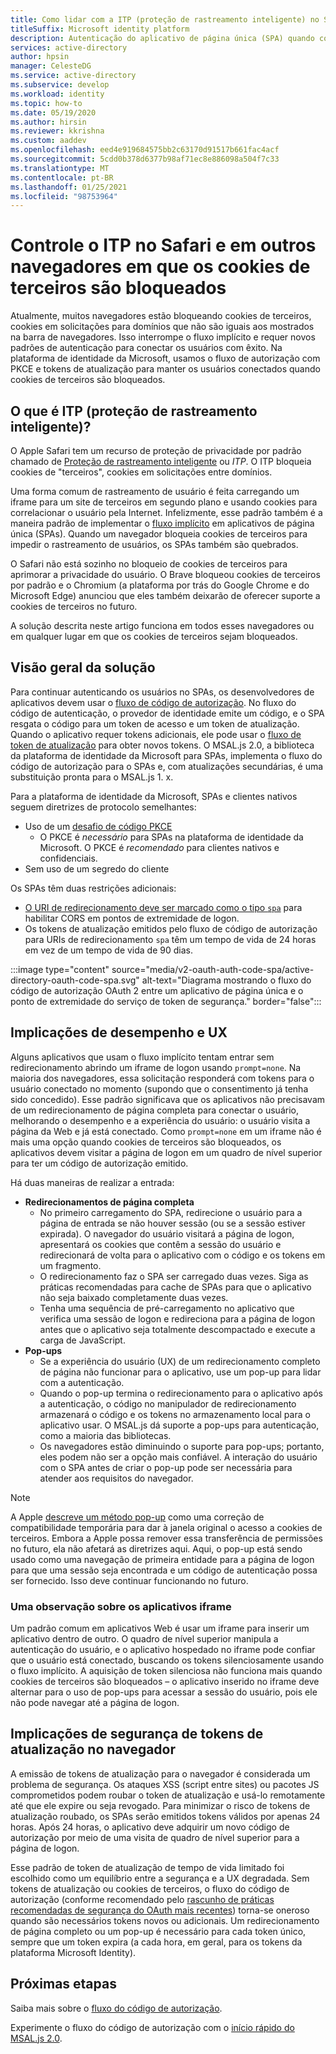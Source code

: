 ```yaml
---
title: Como lidar com a ITP (proteção de rastreamento inteligente) no Safari | Azure
titleSuffix: Microsoft identity platform
description: Autenticação do aplicativo de página única (SPA) quando cookies de terceiros não são mais permitidos.
services: active-directory
author: hpsin
manager: CelesteDG
ms.service: active-directory
ms.subservice: develop
ms.workload: identity
ms.topic: how-to
ms.date: 05/19/2020
ms.author: hirsin
ms.reviewer: kkrishna
ms.custom: aaddev
ms.openlocfilehash: eed4e919684575bb2c63170d91517b661fac4acf
ms.sourcegitcommit: 5cdd0b378d6377b98af71ec8e886098a504f7c33
ms.translationtype: MT
ms.contentlocale: pt-BR
ms.lasthandoff: 01/25/2021
ms.locfileid: "98753964"
---
```

# <a name="handle-itp-in-safari-and-other-browsers-where-third-party-cookies-are-blocked"></a>Controle o ITP no Safari e em outros navegadores em que os cookies de terceiros são bloqueados

Atualmente, muitos navegadores estão bloqueando cookies de terceiros, cookies em solicitações para domínios que não são iguais aos mostrados na barra de navegadores. Isso interrompe o fluxo implícito e requer novos padrões de autenticação para conectar os usuários com êxito. Na plataforma de identidade da Microsoft, usamos o fluxo de autorização com PKCE e tokens de atualização para manter os usuários conectados quando cookies de terceiros são bloqueados.

## <a name="what-is-intelligent-tracking-protection-itp"></a>O que é ITP (proteção de rastreamento inteligente)?

O Apple Safari tem um recurso de proteção de privacidade por padrão chamado de [Proteção de rastreamento inteligente](https://webkit.org/tracking-prevention-policy/) ou *ITP*. O ITP bloqueia cookies de "terceiros", cookies em solicitações entre domínios.

Uma forma comum de rastreamento de usuário é feita carregando um iframe para um site de terceiros em segundo plano e usando cookies para correlacionar o usuário pela Internet. Infelizmente, esse padrão também é a maneira padrão de implementar o [fluxo implícito](v2-oauth2-implicit-grant-flow.md) em aplicativos de página única (SPAs). Quando um navegador bloqueia cookies de terceiros para impedir o rastreamento de usuários, os SPAs também são quebrados.

O Safari não está sozinho no bloqueio de cookies de terceiros para aprimorar a privacidade do usuário. O Brave bloqueou cookies de terceiros por padrão e o Chromium (a plataforma por trás do Google Chrome e do Microsoft Edge) anunciou que eles também deixarão de oferecer suporte a cookies de terceiros no futuro.

A solução descrita neste artigo funciona em todos esses navegadores ou em qualquer lugar em que os cookies de terceiros sejam bloqueados.

## <a name="overview-of-the-solution"></a>Visão geral da solução

Para continuar autenticando os usuários no SPAs, os desenvolvedores de aplicativos devem usar o [fluxo de código de autorização](v2-oauth2-auth-code-flow.md). No fluxo do código de autenticação, o provedor de identidade emite um código, e o SPA resgata o código para um token de acesso e um token de atualização. Quando o aplicativo requer tokens adicionais, ele pode usar o [fluxo de token de atualização](v2-oauth2-auth-code-flow.md#refresh-the-access-token) para obter novos tokens. O MSAL.js 2.0, a biblioteca da plataforma de identidade da Microsoft para SPAs, implementa o fluxo do código de autorização para o SPAs e, com atualizações secundárias, é uma substituição pronta para o MSAL.js 1. x.

Para a plataforma de identidade da Microsoft, SPAs e clientes nativos seguem diretrizes de protocolo semelhantes:

* Uso de um [desafio de código PKCE](https://tools.ietf.org/html/rfc7636)
    * O PKCE é *necessário* para SPAs na plataforma de identidade da Microsoft. O PKCE é *recomendado* para clientes nativos e confidenciais.
* Sem uso de um segredo do cliente

Os SPAs têm duas restrições adicionais:

* [O URI de redirecionamento deve ser marcado como o tipo `spa`](v2-oauth2-auth-code-flow.md#redirect-uri-setup-required-for-single-page-apps) para habilitar CORS em pontos de extremidade de logon.
* Os tokens de atualização emitidos pelo fluxo de código de autorização para URIs de redirecionamento `spa` têm um tempo de vida de 24 horas em vez de um tempo de vida de 90 dias.

:::image type="content" source="media/v2-oauth-auth-code-spa/active-directory-oauth-code-spa.svg" alt-text="Diagrama mostrando o fluxo do código de autorização OAuth 2 entre um aplicativo de página única e o ponto de extremidade do serviço de token de segurança." border="false":::

## <a name="performance-and-ux-implications"></a>Implicações de desempenho e UX

Alguns aplicativos que usam o fluxo implícito tentam entrar sem redirecionamento abrindo um iframe de logon usando `prompt=none`. Na maioria dos navegadores, essa solicitação responderá com tokens para o usuário conectado no momento (supondo que o consentimento já tenha sido concedido). Esse padrão significava que os aplicativos não precisavam de um redirecionamento de página completa para conectar o usuário, melhorando o desempenho e a experiência do usuário: o usuário visita a página da Web e já está conectado. Como `prompt=none` em um iframe não é mais uma opção quando cookies de terceiros são bloqueados, os aplicativos devem visitar a página de logon em um quadro de nível superior para ter um código de autorização emitido.

Há duas maneiras de realizar a entrada:

* **Redirecionamentos de página completa**
    * No primeiro carregamento do SPA, redirecione o usuário para a página de entrada se não houver sessão (ou se a sessão estiver expirada). O navegador do usuário visitará a página de logon, apresentará os cookies que contêm a sessão do usuário e redirecionará de volta para o aplicativo com o código e os tokens em um fragmento.
    * O redirecionamento faz o SPA ser carregado duas vezes. Siga as práticas recomendadas para cache de SPAs para que o aplicativo não seja baixado completamente duas vezes.
    * Tenha uma sequência de pré-carregamento no aplicativo que verifica uma sessão de logon e redireciona para a página de logon antes que o aplicativo seja totalmente descompactado e execute a carga de JavaScript.
* **Pop-ups**
    * Se a experiência do usuário (UX) de um redirecionamento completo de página não funcionar para o aplicativo, use um pop-up para lidar com a autenticação.
    * Quando o pop-up termina o redirecionamento para o aplicativo após a autenticação, o código no manipulador de redirecionamento armazenará o código e os tokens no armazenamento local para o aplicativo usar. O MSAL.js dá suporte a pop-ups para autenticação, como a maioria das bibliotecas.
    * Os navegadores estão diminuindo o suporte para pop-ups; portanto, eles podem não ser a opção mais confiável. A interação do usuário com o SPA antes de criar o pop-up pode ser necessária para atender aos requisitos do navegador.

>[!NOTE]
> A Apple [descreve um método pop-up](https://webkit.org/blog/8311/intelligent-tracking-prevention-2-0/) como uma correção de compatibilidade temporária para dar à janela original o acesso a cookies de terceiros. Embora a Apple possa remover essa transferência de permissões no futuro, ela não afetará as diretrizes aqui. Aqui, o pop-up está sendo usado como uma navegação de primeira entidade para a página de logon para que uma sessão seja encontrada e um código de autenticação possa ser fornecido. Isso deve continuar funcionando no futuro.

### <a name="a-note-on-iframe-apps"></a>Uma observação sobre os aplicativos iframe

Um padrão comum em aplicativos Web é usar um iframe para inserir um aplicativo dentro de outro. O quadro de nível superior manipula a autenticação do usuário, e o aplicativo hospedado no iframe pode confiar que o usuário está conectado, buscando os tokens silenciosamente usando o fluxo implícito. A aquisição de token silenciosa não funciona mais quando cookies de terceiros são bloqueados – o aplicativo inserido no iframe deve alternar para o uso de pop-ups para acessar a sessão do usuário, pois ele não pode navegar até a página de logon.

## <a name="security-implications-of-refresh-tokens-in-the-browser"></a>Implicações de segurança de tokens de atualização no navegador

A emissão de tokens de atualização para o navegador é considerada um problema de segurança. Os ataques XSS (script entre sites) ou pacotes JS comprometidos podem roubar o token de atualização e usá-lo remotamente até que ele expire ou seja revogado. Para minimizar o risco de tokens de atualização roubado, os SPAs serão emitidos tokens válidos por apenas 24 horas. Após 24 horas, o aplicativo deve adquirir um novo código de autorização por meio de uma visita de quadro de nível superior para a página de logon.

Esse padrão de token de atualização de tempo de vida limitado foi escolhido como um equilíbrio entre a segurança e a UX degradada. Sem tokens de atualização ou cookies de terceiros, o fluxo do código de autorização (conforme recomendado pelo [rascunho de práticas recomendadas de segurança do OAuth mais recentes](https://tools.ietf.org/html/draft-ietf-oauth-security-topics-14)) torna-se oneroso quando são necessários tokens novos ou adicionais. Um redirecionamento de página completo ou um pop-up é necessário para cada token único, sempre que um token expira (a cada hora, em geral, para os tokens da plataforma Microsoft Identity).

## <a name="next-steps"></a>Próximas etapas

Saiba mais sobre o [fluxo do código de autorização](v2-oauth2-auth-code-flow.md).

Experimente o fluxo do código de autorização com o [início rápido do MSAL.js 2.0](quickstart-v2-javascript-auth-code.md).
